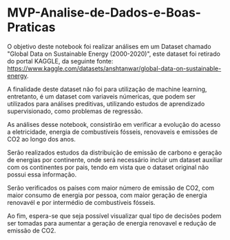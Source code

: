 # MVP-Analise-de-Dados-e-Boas-Praticas

O objetivo deste notebook foi realizar análises em um Dataset chamado "Global Data on Sustainable Energy (2000-2020)", este dataset foi retirado do portal KAGGLE, da seguinte fonte: https://www.kaggle.com/datasets/anshtanwar/global-data-on-sustainable-energy.

A finalidade deste dataset não foi para utilização de machine learning, entretanto, é um dataset com variaveis númericas, que podem ser utilizados para análises preditivas, utilizando estudos de aprendizado supervisionado, como problemas de regressão.

As análises desse notebook, consistirão em verificar a evolução do acesso a eletricidade, energia de combustíveis fósseis, renovaveis e emissões de CO2 ao longo dos anos.

Serão realizados estudos da distribuição de emissão de carbono e geração de energias por continente, onde será necessário incluir um dataset auxiliar com os continentes por pais, tendo em vista que o dataset original não possui essa informação.

Serão verificados os países com maior número de emissão de CO2, com maior consumo de energia por pessoa, com maior geração de energia renovavél e por intermédio de combustíveis fósseis.

Ao fim, espera-se que seja possível visualizar qual tipo de decisões podem ser tomadas para aumentar a geração de energia renovavel e redução de emissão de CO2.
